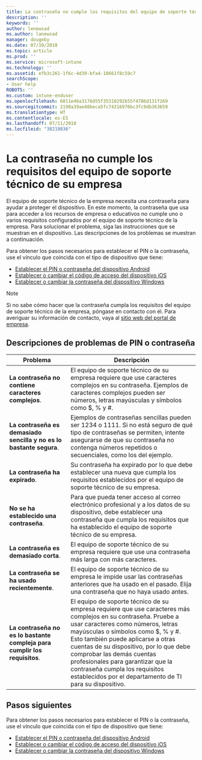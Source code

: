 ```yaml
---
title: La contraseña no cumple los requisitos del equipo de soporte técnico de su empresa | Microsoft Docs
description: ''
keywords: ''
author: lenewsad
ms.author: lanewsad
manager: dougeby
ms.date: 07/10/2018
ms.topic: article
ms.prod: ''
ms.service: microsoft-intune
ms.technology: ''
ms.assetid: efb3c261-1f6c-4d39-bfa4-18661f8c59c7
searchScope:
- User help
ROBOTS: ''
ms.custom: intune-enduser
ms.openlocfilehash: 6011e46a3176d55f35310292b55f4786d131f269
ms.sourcegitcommit: 2198a39ae48beca5fc74316976bc3fc9db363659
ms.translationtype: HT
ms.contentlocale: es-ES
ms.lasthandoff: 07/11/2018
ms.locfileid: "38219836"
---
```

# <a name="your-password-does-not-meet-your-company-supports-requirements"></a>La contraseña no cumple los requisitos del equipo de soporte técnico de su empresa

El equipo de soporte técnico de la empresa necesita una contraseña para ayudar a proteger el dispositivo. En este momento, la contraseña que usa para acceder a los recursos de empresa o educativos no cumple uno o varios requisitos configurados por el equipo de soporte técnico de la empresa. Para solucionar el problema, siga las instrucciones que se muestran en el dispositivo. Las descripciones de los problemas se muestran a continuación.

Para obtener los pasos necesarios para establecer el PIN o la contraseña, use el vínculo que coincida con el tipo de dispositivo que tiene:

- [Establecer el PIN o contraseña del dispositivo Android](set-your-pin-or-password-android.md)
- [Establecer o cambiar el código de acceso del dispositivo iOS](set-or-change-your-passcode-ios.md)
- [Establecer o cambiar la contraseña del dispositivo Windows](set-or-change-your-password-windows.md)

> [!NOTE]
> Si no sabe cómo hacer que la contraseña cumpla los requisitos del equipo de soporte técnico de la empresa, póngase en contacto con él. Para averiguar su información de contacto, vaya al [sitio web del portal de empresa](https://portal.manage.microsoft.com#HelpDeskDialog).

## <a name="pin-or-password-issue-descriptions"></a>Descripciones de problemas de PIN o contraseña

| **Problema** | **Descripción** |
|-----------------------------------------------------|------------------------------------------------------------------------------------------------------------------------------------------------------------------------------------------------------------------------------------------------------------------------------------------------------------------------------------------------------------|
| **La contraseña no contiene caracteres complejos**. | El equipo de soporte técnico de su empresa requiere que use caracteres complejos en su contraseña. Ejemplos de caracteres complejos pueden ser números, letras mayúsculas y símbolos como $, % y #. |
| **La contraseña es demasiado sencilla y no es lo bastante segura**. | Ejemplos de contraseñas sencillas pueden ser 1234 o 1111. Si no está seguro de qué tipo de contraseñas se permiten, intente asegurarse de que su contraseña no contenga números repetidos o secuenciales, como los del ejemplo. |
| **La contraseña ha expirado**. | Su contraseña ha expirado por lo que debe establecer una nueva que cumpla los requisitos establecidos por el equipo de soporte técnico de su empresa. |
| **No se ha establecido una contraseña**. | Para que pueda tener acceso al correo electrónico profesional y a los datos de su dispositivo, debe establecer una contraseña que cumpla los requisitos que ha establecido el equipo de soporte técnico de su empresa. |
| **La contraseña es demasiado corta**. | El equipo de soporte técnico de su empresa requiere que use una contraseña más larga con más caracteres. |
| **La contraseña se ha usado recientemente**. | El equipo de soporte técnico de su empresa le impide usar las contraseñas anteriores que ha usado en el pasado. Elija una contraseña que no haya usado antes. |
| **La contraseña no es lo bastante compleja para cumplir los requisitos**. | El equipo de soporte técnico de su empresa requiere que use caracteres más complejos en su contraseña. Pruebe a usar caracteres como números, letras mayúsculas o símbolos como $, % y #. Esto también puede aplicarse a otras cuentas de su dispositivo, por lo que debe comprobar las demás cuentas profesionales para garantizar que la contraseña cumpla los requisitos establecidos por el departamento de TI para su dispositivo. |

## <a name="next-steps"></a>Pasos siguientes

Para obtener los pasos necesarios para establecer el PIN o la contraseña, use el vínculo que coincida con el tipo de dispositivo que tiene:

- [Establecer el PIN o contraseña del dispositivo Android](set-your-pin-or-password-android.md)
- [Establecer o cambiar el código de acceso del dispositivo iOS](set-or-change-your-passcode-ios.md)
- [Establecer o cambiar la contraseña del dispositivo Windows](set-or-change-your-password-windows.md)
